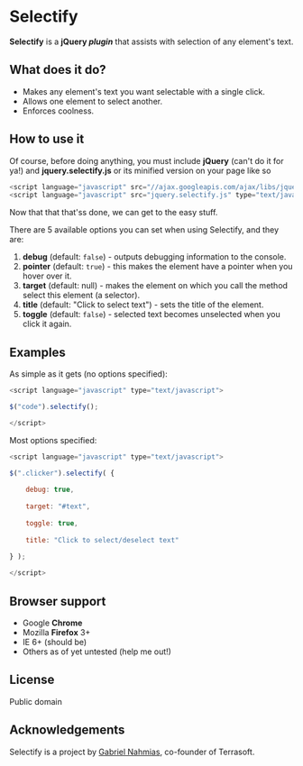 Selectify
=============

**Selectify** is a **jQuery _plugin_** that assists with selection of any element's text.

What does it do?
-----------

* Makes any element's text you want selectable with a single click.
* Allows one element to select another.
* Enforces coolness.

How to use it
-----------

Of course, before doing anything, you must include **jQuery** (can't do it for ya!) and **jquery.selectify.js** or its minified version on your page like so
	
```javascript
<script language="javascript" src="//ajax.googleapis.com/ajax/libs/jquery/1/jquery.min.js" type="text/javascript"></script>
<script language="javascript" src="jquery.selectify.js" type="text/javascript"></script>
```

Now that that that'ss done, we can get to the easy stuff.

There are 5 available options you can set when using Selectify, and they are:

1.  **debug** (default: ```false```) - outputs debugging information to the console.
2.  **pointer** (default: ```true```) - this makes the element have a pointer when you hover over it.
3.  **target** (default: null) - makes the element on which you call the method select this element (a selector).
4.  **title** (default: "Click to select text") - sets the title of the element.
5.  **toggle** (default: ```false```) - selected text becomes unselected when you click it again.

Examples
-----------

As simple as it gets (no options specified):

```javascript
<script language="javascript" type="text/javascript">

$("code").selectify();

</script>
```

Most options specified:

```javascript
<script language="javascript" type="text/javascript">

$(".clicker").selectify( {
	
	debug: true,
	
	target: "#text",
	
	toggle: true,
	
	title: "Click to select/deselect text"
	
} );

</script>
```

Browser support
-----------

* Google **Chrome**
* Mozilla **Firefox** 3+
* IE 6+ (should be)
* Others as of yet untested (help me out!)

License
-----------

Public domain

Acknowledgements
------------

Selectify is a project by [Gabriel Nahmias](mailto:gabriel@terrasoftlabs.com), co-founder of Terrasoft.